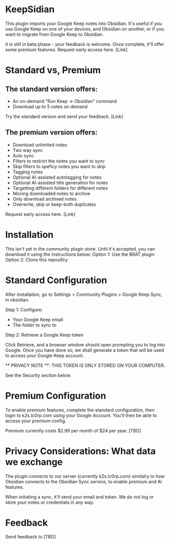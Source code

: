 
# KeepSidian

This plugin imports your Google Keep notes into Obsidian. It's useful if you use Google Keep on one of your devices, and Obsidian on another, or if you want to migrate from Google Keep to Obsidian.

It is still in beta phase - your feedback is welcome. Once complete, it'll offer some premium features. Request early access here. [Link]

# Standard vs, Premium

## The standard version offers:

- An on-demand "Run Keep -> Obsidian" command
- Download up to 5 notes on demand

Try the standard version and send your feedback. [Link]

## The premium version offers:

- Download unlimited notes
- Two way sync
- Auto sync
- Filters to restrict the notes you want to sync
- Skip filters to speficy notes you want to skip
- Tagging notes
- Optional AI-assisted autotagging for notes
- Optional AI-assisted title generation for notes
- Targetting different folders for different notes
- Moving downloaded notes to archive
- Only download archived notes
- Overwrite, skip or keep-both duplicates

Request early access here. [Link]

# Installation

This isn't yet in the community plugin store. Until it's accepted, you can download it using the instructions below:
Option 1: Use the BRAT plugin
Option 2: Clone this repositlry 

# Standard Configuration

After installation, go to Settings > Community Plugins > Google Keep Sync, in obsidian.

Step 1: Configure:
- Your Google Keep email
- The folder to sync to

Step 2: Retrieve a Google Keep token

Click Retrieve, and a browser window should open prompting you to log into Google. Once you have done so, we shall generate a token that will be used to access your Google Keep account.

** PRIVACY NOTE **: THIS TOKEN IS ONLY STORED ON YOUR COMPUTER. 

See the Security section below.

# Premium Configuration

To enable premium features, complete the standard configuration, then login to k2s.lc0rp.com using your Google Account. You'll then be able to access your premium config.

Premium currently costs $2.99 per month of $24 per year. [TBD]

# Privacy Considerations: What data we exchange

The plugin connects to our server (currently k2s.lc0rp.com) similalry to how Obsidian connects to the Obsidian Sync service, to enable premium and AI features.

When initiating a sync, it'll send your email and token. We do not log or store your notes or credentials in any way.

# Feedback

Send feedback to [TBD]
